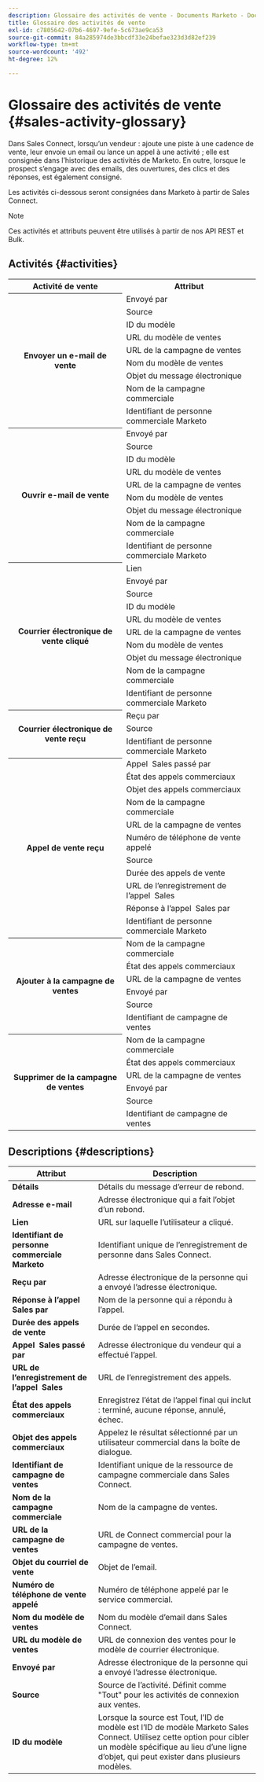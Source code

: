 ```yaml
---
description: Glossaire des activités de vente - Documents Marketo - Documentation du produit
title: Glossaire des activités de vente
exl-id: c7805642-07b6-4697-9efe-5c673ae9ca53
source-git-commit: 84a285974de3bbcdf33e24befae323d3d82ef239
workflow-type: tm+mt
source-wordcount: '492'
ht-degree: 12%

---
```


# Glossaire des activités de vente {#sales-activity-glossary}

Dans Sales Connect, lorsqu’un vendeur : ajoute une piste à une cadence de vente, leur envoie un email ou lance un appel à une activité ; elle est consignée dans l’historique des activités de Marketo. En outre, lorsque le prospect s’engage avec des emails, des ouvertures, des clics et des réponses, est également consigné.

Les activités ci-dessous seront consignées dans Marketo à partir de Sales Connect.

>[!NOTE]
>
>Ces activités et attributs peuvent être utilisés à partir de nos API REST et Bulk.

## Activités {#activities}

<table>
 <tr>
  <th>Activité de vente</th>
  <th>Attribut</th>
 </tr>
 <tr>
  <th rowspan="9">Envoyer un e-mail de vente</th>
  <td>Envoyé par</td>
 </tr>
 <tr>
  <td>Source</td>
 </tr>
 <tr>
  <td>ID du modèle</td>
 </tr>
 <tr>
  <td>URL du modèle de ventes</td>
 </tr>
 <tr>
  <td>URL de la campagne de ventes</td>
 </tr>
 <tr>
  <td>Nom du modèle de ventes</td>
 </tr>
 <tr>
  <td>Objet du message électronique</td>
 </tr>
 <tr>
  <td>Nom de la campagne commerciale</td>
 </tr>
 <tr>
  <td>Identifiant de personne commerciale Marketo</td>
 </tr>
 <tr>
  <th rowspan="9">Ouvrir e-mail de vente</th>
  <td>Envoyé par</td>
 </tr>
 <tr>
  <td>Source</td>
 </tr>
 <tr>
  <td>ID du modèle</td>
 </tr>
 <tr>
  <td>URL du modèle de ventes</td>
 </tr>
 <tr>
  <td>URL de la campagne de ventes</td>
 </tr>
 <tr>
  <td>Nom du modèle de ventes</td>
 </tr>
 <tr>
  <td>Objet du message électronique</td>
 </tr>
 <tr>
  <td>Nom de la campagne commerciale</td>
 </tr>
 <tr>
  <td>Identifiant de personne commerciale Marketo</td>
 </tr>
 <tr>
  <th rowspan="10">Courrier électronique de vente cliqué</th>
  <td>Lien</td>
 </tr>
 <tr>
  <td>Envoyé par</td>
 </tr>
 <tr>
  <td>Source</td>
 </tr>
 <tr>
  <td>ID du modèle</td>
 </tr>
 <tr>
  <td>URL du modèle de ventes</td>
 </tr>
 <tr>
  <td>URL de la campagne de ventes</td>
 </tr>
 <tr>
  <td>Nom du modèle de ventes</td>
 </tr>
 <tr>
  <td>Objet du message électronique</td>
 </tr>
 <tr>
  <td>Nom de la campagne commerciale</td>
 </tr>
 <tr>
  <td>Identifiant de personne commerciale Marketo</td>
 </tr>
<tr>
  <th rowspan="3">Courrier électronique de vente reçu</th>
  <td>Reçu par</td>
 </tr>
 <tr>
  <td>Source</td>
 </tr>
 <tr>
  <td>Identifiant de personne commerciale Marketo</td>
 </tr>
 <tr>
  <th rowspan="11">Appel de vente reçu</th>
  <td>Appel  Sales passé par</td>
 </tr>
 <tr>
  <td>État des appels commerciaux</td>
 </tr>
 <tr>
  <td>Objet des appels commerciaux</td>
 </tr>
 <tr>
  <td>Nom de la campagne commerciale</td>
 </tr>
 <tr>
  <td>URL de la campagne de ventes</td>
 </tr>
 <tr>
  <td>Numéro de téléphone de vente appelé</td>
 </tr>
 <tr>
  <td>Source</td>
 </tr>
 <tr>
  <td>Durée des appels de vente</td>
 </tr>
 <tr>
  <td>URL de l’enregistrement de l’appel  Sales</td>
 </tr>
  <tr>
  <td>Réponse à l’appel  Sales par</td>
 </tr>
 <tr>
  <td>Identifiant de personne commerciale Marketo</td>
 </tr>
 <tr>
  <th rowspan="6">Ajouter à la campagne de ventes</th>
  <td>Nom de la campagne commerciale</td>
 </tr>
 <tr>
  <td>État des appels commerciaux</td>
 </tr>
 <tr>
  <td>URL de la campagne de ventes</td>
 </tr>
 <tr>
  <td>Envoyé par</td>
 </tr>
 <tr>
  <td>Source</td>
 </tr>
 <tr>
  <td>Identifiant de campagne de ventes</td>
 </tr>
 <tr>
  <th rowspan="6">Supprimer de la campagne de ventes</th>
  <td>Nom de la campagne commerciale</td>
 </tr>
 <tr>
  <td>État des appels commerciaux</td>
 </tr>
 <tr>
  <td>URL de la campagne de ventes</td>
 </tr>
 <tr>
  <td>Envoyé par</td>
 </tr>
 <tr>
  <td>Source</td>
 </tr>
 <tr>
  <td>Identifiant de campagne de ventes</td>
 </tr>
</table>

## Descriptions {#descriptions}

<table> 
 <tr>
  <th>Attribut</th>
  <th>Description</th>
 </tr>
 <tbody> 
 <tr> 
   <td><strong>Détails</strong></td> 
   <td>Détails du message d’erreur de rebond.</td> 
  </tr> 
  <tr> 
   <td><strong>Adresse e-mail</strong></td> 
   <td>Adresse électronique qui a fait l’objet d’un rebond.</td> 
  </tr> 
  <tr> 
   <td><strong>Lien</strong></td> 
   <td>URL sur laquelle l’utilisateur a cliqué.</td> 
  </tr> 
  <tr> 
   <td><strong>Identifiant de personne commerciale Marketo</strong></td> 
   <td>Identifiant unique de l’enregistrement de personne dans Sales Connect.</td> 
  </tr> 
  <tr> 
   <td><strong>Reçu par</strong></td> 
   <td>Adresse électronique de la personne qui a envoyé l’adresse électronique.</td> 
  </tr>
  <tr> 
   <td><strong>Réponse à l’appel  Sales par</strong></td> 
   <td>Nom de la personne qui a répondu à l’appel.</td> 
  </tr>
  <tr> 
   <td><strong>Durée des appels de vente</strong></td> 
   <td>Durée de l’appel en secondes.</td> 
  </tr>
  <tr> 
   <td><strong>Appel  Sales passé par</strong></td> 
   <td>Adresse électronique du vendeur qui a effectué l’appel.</td> 
  </tr>
  <tr> 
   <td><strong>URL de l’enregistrement de l’appel  Sales</strong></td> 
   <td>URL de l’enregistrement des appels.</td> 
  </tr>
  <tr> 
   <td><strong>État des appels commerciaux</strong></td> 
   <td>Enregistrez l’état de l’appel final qui inclut : terminé, aucune réponse, annulé, échec.</td> 
  </tr>
  <tr> 
   <td><strong>Objet des appels commerciaux</strong></td> 
   <td>Appelez le résultat sélectionné par un utilisateur commercial dans la boîte de dialogue.</td> 
  </tr>
  <tr> 
   <td><strong>Identifiant de campagne de ventes</strong></td> 
   <td>Identifiant unique de la ressource de campagne commerciale dans Sales Connect.</td> 
  </tr>
  <tr> 
   <td><strong>Nom de la campagne commerciale</strong></td> 
   <td>Nom de la campagne de ventes.</td> 
  </tr>
  <tr> 
   <td><strong>URL de la campagne de ventes</strong></td> 
   <td>URL de Connect commercial pour la campagne de ventes.</td> 
  </tr>
  <tr> 
   <td><strong>Objet du courriel de vente</strong></td> 
   <td>Objet de l’email.</td> 
  </tr>
  <tr> 
   <td><strong>Numéro de téléphone de vente appelé</strong></td> 
   <td>Numéro de téléphone appelé par le service commercial.</td> 
  </tr>
  <tr> 
   <td><strong>Nom du modèle de ventes</strong></td> 
   <td>Nom du modèle d’email dans Sales Connect.</td> 
  </tr>
  <tr> 
   <td><strong>URL du modèle de ventes</strong></td> 
   <td>URL de connexion des ventes pour le modèle de courrier électronique.</td> 
  </tr>
  <tr> 
   <td><strong>Envoyé par</strong></td>
   <td>Adresse électronique de la personne qui a envoyé l’adresse électronique.</td> 
  </tr> 
  <tr> 
   <td><strong>Source</strong></td> 
   <td>Source de l’activité. Définit comme "Tout" pour les activités de connexion aux ventes.</td> 
  </tr> 
  <tr> 
   <td><strong>ID du modèle</strong></td> 
   <td>Lorsque la source est Tout, l’ID de modèle est l’ID de modèle Marketo Sales Connect. Utilisez cette option pour cibler un modèle spécifique au lieu d’une ligne d’objet, qui peut exister dans plusieurs modèles.
</td> 
  </tr> 
 </tbody> 
</table>

